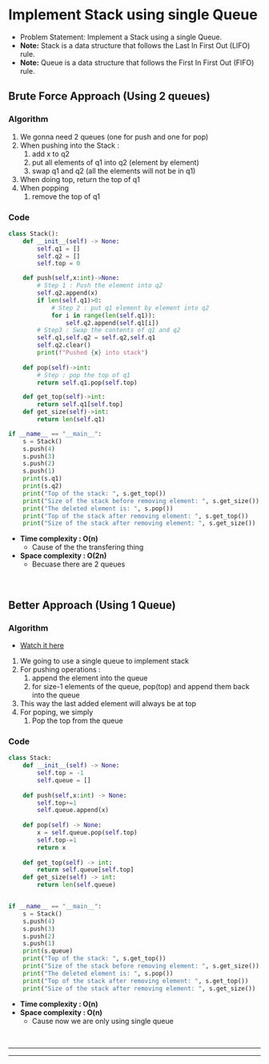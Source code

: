 # Implement Stack using single Queue

- Problem Statement: Implement a Stack using a single Queue.
- **Note:** Stack is a data structure that follows the Last In First Out (LIFO) rule.
- **Note:** Queue is a data structure that follows the First In First Out (FIFO) rule.

## Brute Force Approach (Using 2 queues)

### Algorithm 

1. We gonna need 2 queues (one for push and one for pop)
2. When pushing into the Stack : 
   1. add x to q2
   2. put all elements of q1 into q2 (element by element)
   3. swap q1 and q2 (all the elements will not be in q1)
3. When doing top, return the top of q1
4. When popping
   1. remove the top of q1

### Code

```python 
class Stack():
    def __init__(self) -> None:
        self.q1 = []
        self.q2 = []
        self.top = 0

    def push(self,x:int)->None:
        # Step 1 : Push the element into q2
        self.q2.append(x)
        if len(self.q1)>0:
            # Step 2 : put q1 element by element into q2
            for i in range(len(self.q1)):
                self.q2.append(self.q1[i])
        # Step3 : Swap the contents of q1 and q2
        self.q1,self.q2 = self.q2,self.q1
        self.q2.clear()
        print(f"Pushed {x} into stack")
    
    def pop(self)->int:
        # Step : pop the top of q1
        return self.q1.pop(self.top)

    def get_top(self)->int:
        return self.q1[self.top]
    def get_size(self)->int:
        return len(self.q1)

if __name__ == "__main__":
    s = Stack()
    s.push(4)
    s.push(3)
    s.push(2)
    s.push(1)
    print(s.q1)
    print(s.q2)
    print("Top of the stack: ", s.get_top())
    print("Size of the stack before removing element: ", s.get_size())
    print("The deleted element is: ", s.pop())
    print("Top of the stack after removing element: ", s.get_top())
    print("Size of the stack after removing element: ", s.get_size())
```
- **Time complexity : O(n)**
  - Cause of the the transfering thing 
- **Space complexity : O(2n)**
  - Becuase there are 2 queues

<br>

## Better Approach (Using 1 Queue)

### Algorithm

- [Watch it here](https://youtu.be/jDZQKzEtbYQ?si=ZqTNf05dcxl_qm8_&t=433)
1. We going to use a single queue to implement stack
2. For pushing operations : 
   1. append the element into the queue
   2. for size-1 elements of the queue, pop(top) and append them back into the queue
3. This way the last added element will always be at top
4. For poping, we simply
   1. Pop the top from the queue

### Code 

```python 
class Stack:
    def __init__(self) -> None:
        self.top = -1
        self.queue = []
        
    def push(self,x:int) -> None:
        self.top+=1
        self.queue.append(x)
    
    def pop(self) -> None: 
        x = self.queue.pop(self.top)
        self.top-=1
        return x
    
    def get_top(self) -> int:
        return self.queue[self.top]
    def get_size(self) -> int:
        return len(self.queue)


if __name__ == "__main__":
    s = Stack()
    s.push(4)
    s.push(3)
    s.push(2)
    s.push(1)
    print(s.queue)
    print("Top of the stack: ", s.get_top())
    print("Size of the stack before removing element: ", s.get_size())
    print("The deleted element is: ", s.pop())
    print("Top of the stack after removing element: ", s.get_top())
    print("Size of the stack after removing element: ", s.get_size())
```
- **Time complexity : O(n)**
- **Space complexity : O(n)**
  - Cause now we are only using single queue

<br>

---
---